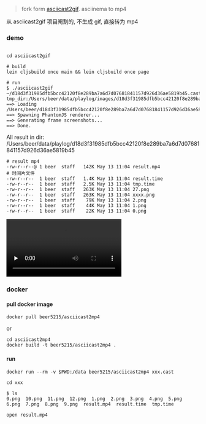 
> fork form [asciicast2gif](https://github.com/asciinema/asciicast2gif). asciinema to mp4

从 asciicast2gif 项目阉割的, 不生成 gif, 直接转为 mp4

### demo

```shell

cd asciicast2gif

# build
lein cljsbuild once main && lein cljsbuild once page 

# run 
$ ./asciicast2gif ~/d18d3f31985dfb5bcc42120f8e289ba7a6d7d07681841157d926d36ae5819b45.cast 
tmp_dir:/Users/beer/data/playlog/images/d18d3f31985dfb5bcc42120f8e289ba7a6d7d07681841157d926d36ae5819b45
==> Loading /Users/beer/d18d3f31985dfb5bcc42120f8e289ba7a6d7d07681841157d926d36ae5819b45.cast...
==> Spawning PhantomJS renderer...
==> Generating frame screenshots...
==> Done.
```

All result in dir: /Users/beer/data/playlog/d18d3f31985dfb5bcc42120f8e289ba7a6d7d07681841157d926d36ae5819b45

```shell
# result mp4 
-rw-r--r--@ 1 beer  staff   142K May 13 11:04 result.mp4
# 时间片文件
-rw-r--r--  1 beer  staff   1.4K May 13 11:04 result.time
-rw-r--r--  1 beer  staff   2.5K May 13 11:04 tmp.time
-rw-r--r--  1 beer  staff   263K May 13 11:04 27.png
-rw-r--r--  1 beer  staff   263K May 13 11:04 xxxx.png
-rw-r--r--  1 beer  staff    79K May 13 11:04 2.png
-rw-r--r--  1 beer  staff    44K May 13 11:04 1.png
-rw-r--r--  1 beer  staff    22K May 13 11:04 0.png
```

<video id="video" controls="" preload="none" poster="">
      <source id="mp4" src="https://beef-1256523277.cos.ap-chengdu.myqcloud.com/uPic/result.mp4" type="video/mp4">
</video>

### docker

#### pull docker image

```shell
docker pull beer5215/asciicast2mp4
```

or

```
cd asciicast2mp4
docker build -t beer5215/asciicast2mp4 .
```


#### run 

```shell
docker run --rm -v $PWD:/data beer5215/asciicast2mp4 xxx.cast

cd xxx 

$ ls
0.png  10.png  11.png  12.png  1.png  2.png  3.png  4.png  5.png  6.png  7.png  8.png  9.png  result.mp4  result.time  tmp.time

open result.mp4
```

